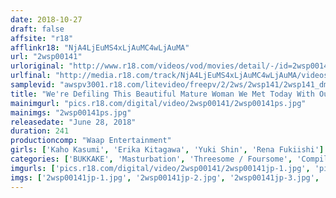 ```yaml
---
date: 2018-10-27
draft: false
affsite: "r18"
afflinkr18: "NjA4LjEuMS4xLjAuMC4wLjAuMA"
url: "2wsp00141"
urloriginal: "http://www.r18.com/videos/vod/movies/detail/-/id=2wsp00141"
urlfinal: "http://media.r18.com/track/NjA4LjEuMS4xLjAuMC4wLjAuMA/videos/vod/movies/detail/-/id=2wsp00141"
samplevid: "awspv3001.r18.com/litevideo/freepv/2/2ws/2wsp141/2wsp141_dmb_w.mp4"
title: "We're Defiling This Beautiful Mature Woman We Met Today With Our Semen... 2"
mainimgurl: "pics.r18.com/digital/video/2wsp00141/2wsp00141ps.jpg"
mainimgs: "2wsp00141ps.jpg"
releasedate: "June 28, 2018"
duration: 241
productioncomp: "Waap Entertainment"
girls: ['Kaho Kasumi', 'Erika Kitagawa', 'Yuki Shin', 'Rena Fukiishi']
categories: ['BUKKAKE', 'Masturbation', 'Threesome / Foursome', 'Compilation', 'Over 4 Hours', 'Hi-Def']
imgurls: ['pics.r18.com/digital/video/2wsp00141/2wsp00141jp-1.jpg', 'pics.r18.com/digital/video/2wsp00141/2wsp00141jp-2.jpg', 'pics.r18.com/digital/video/2wsp00141/2wsp00141jp-3.jpg', 'pics.r18.com/digital/video/2wsp00141/2wsp00141jp-4.jpg', 'pics.r18.com/digital/video/2wsp00141/2wsp00141jp-5.jpg', 'pics.r18.com/digital/video/2wsp00141/2wsp00141jp-6.jpg', 'pics.r18.com/digital/video/2wsp00141/2wsp00141jp-7.jpg', 'pics.r18.com/digital/video/2wsp00141/2wsp00141jp-8.jpg', 'pics.r18.com/digital/video/2wsp00141/2wsp00141jp-9.jpg', 'pics.r18.com/digital/video/2wsp00141/2wsp00141jp-10.jpg', 'pics.r18.com/digital/video/2wsp00141/2wsp00141jp-11.jpg', 'pics.r18.com/digital/video/2wsp00141/2wsp00141jp-12.jpg', 'pics.r18.com/digital/video/2wsp00141/2wsp00141jp-13.jpg', 'pics.r18.com/digital/video/2wsp00141/2wsp00141jp-14.jpg', 'pics.r18.com/digital/video/2wsp00141/2wsp00141jp-15.jpg', 'pics.r18.com/digital/video/2wsp00141/2wsp00141jp-16.jpg', 'pics.r18.com/digital/video/2wsp00141/2wsp00141jp-17.jpg', 'pics.r18.com/digital/video/2wsp00141/2wsp00141jp-18.jpg', 'pics.r18.com/digital/video/2wsp00141/2wsp00141jp-19.jpg', 'pics.r18.com/digital/video/2wsp00141/2wsp00141jp-20.jpg']
imgs: ['2wsp00141jp-1.jpg', '2wsp00141jp-2.jpg', '2wsp00141jp-3.jpg', '2wsp00141jp-4.jpg', '2wsp00141jp-5.jpg', '2wsp00141jp-6.jpg', '2wsp00141jp-7.jpg', '2wsp00141jp-8.jpg', '2wsp00141jp-9.jpg', '2wsp00141jp-10.jpg', '2wsp00141jp-11.jpg', '2wsp00141jp-12.jpg', '2wsp00141jp-13.jpg', '2wsp00141jp-14.jpg', '2wsp00141jp-15.jpg', '2wsp00141jp-16.jpg', '2wsp00141jp-17.jpg', '2wsp00141jp-18.jpg', '2wsp00141jp-19.jpg', '2wsp00141jp-20.jpg']
---
```

